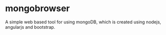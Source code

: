 # mongobrowser
A simple web based tool for using mongoDB, which is created using nodejs, angularjs and bootstrap.
